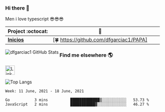 ### Hi there 👋

Men i love typescript 😎😎😎 

|      Project :octocat:   |      :star2:   |  |  |
|-------------|-------------------|---|---|
| [**Inicios**](https://github.com/vinitshahdeo/PortScanner) | [:four_leaf_clover: https://github.com/dfgarciac1/PAPA]

<img align="left" alt="dfgarciac1 GitHub Stats" src="https://github-readme-stats.vercel.app/api?username=dfgarciac1&show_icons=true&theme=prussian&include_all_commits=true&hide_border=true&count_private=true">

### Find me elsewhere 🌎

<a href="https://www.linkedin.com/in/david-felipe-garcia-contreras/" target="_blank"><img src="https://iconsplace.com/wp-content/uploads/_icons/ffffff/256/png/linkedin-icon-18-256.png" alt="LinkedIn" width="30"></a>


![Top Langs](https://github-readme-stats.vercel.app/api/top-langs/?username=dfgarciac1&langs_count=10&show_icons=true&theme=prussian&layout=compact&hide_border=true&count_private=true)


<!--START_SECTION:waka-->
```text
Week: 11 June, 2021 - 18 June, 2021

Go           3 mins          █████████████▒░░░░░░░░░░░   53.73 % 
JavaScript   2 mins          ███████████▓░░░░░░░░░░░░░   46.27 % 
```
<!--END_SECTION:waka-->
